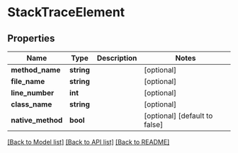 # StackTraceElement

## Properties
Name | Type | Description | Notes
------------ | ------------- | ------------- | -------------
**method_name** | **string** |  | [optional] 
**file_name** | **string** |  | [optional] 
**line_number** | **int** |  | [optional] 
**class_name** | **string** |  | [optional] 
**native_method** | **bool** |  | [optional] [default to false]

[[Back to Model list]](../README.md#documentation-for-models) [[Back to API list]](../README.md#documentation-for-api-endpoints) [[Back to README]](../README.md)


